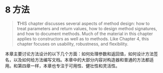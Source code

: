 # 8 方法

> **T**HIS chapter discusses several aspects of method design: how to treat parameters and return values, how to design method signatures, and how to document methods. Much of the material in this chapter applies to constructors as well as to methods. Like Chapter 4, this chapter focuses on usability, robustness, and flexibility.

本章主要讨论方法设计的以下几个方面：如何处理参数和返回值，如何设计方法签名，以及如何给方法编写文档。本章中的大部分内容对构造器和普通的方法都适用。和第四章一样，本章也专注于可用性、健壮性和灵活性。
